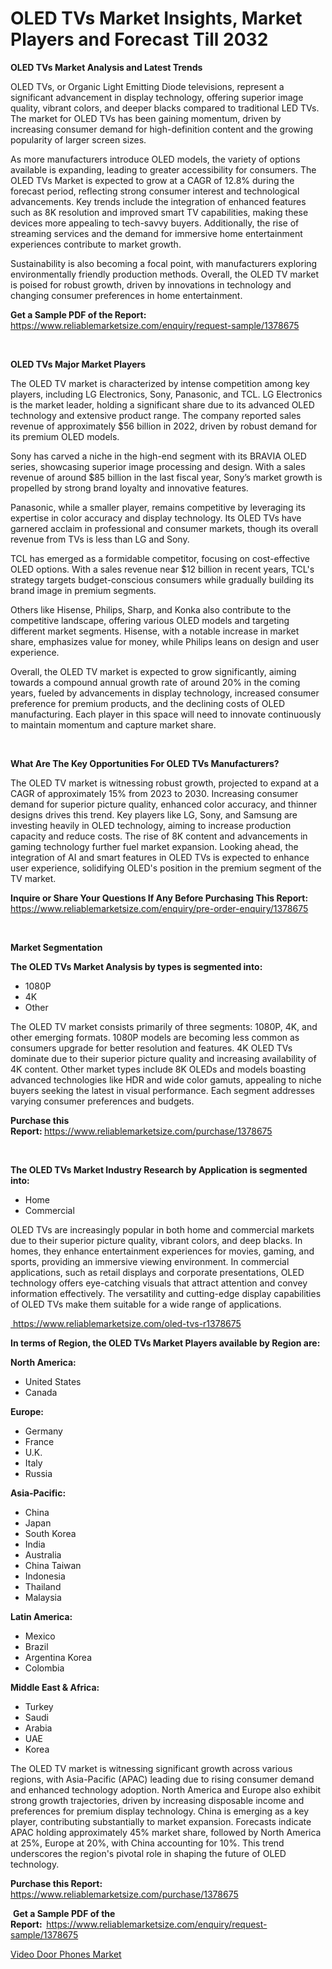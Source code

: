 <p><h1>OLED TVs Market Insights, Market Players and Forecast Till 2032</h1></p><p><strong>OLED TVs Market Analysis and Latest Trends</strong></p>
<p><p>OLED TVs, or Organic Light Emitting Diode televisions, represent a significant advancement in display technology, offering superior image quality, vibrant colors, and deeper blacks compared to traditional LED TVs. The market for OLED TVs has been gaining momentum, driven by increasing consumer demand for high-definition content and the growing popularity of larger screen sizes.</p><p>As more manufacturers introduce OLED models, the variety of options available is expanding, leading to greater accessibility for consumers. The OLED TVs Market is expected to grow at a CAGR of 12.8% during the forecast period, reflecting strong consumer interest and technological advancements. Key trends include the integration of enhanced features such as 8K resolution and improved smart TV capabilities, making these devices more appealing to tech-savvy buyers. Additionally, the rise of streaming services and the demand for immersive home entertainment experiences contribute to market growth.</p><p>Sustainability is also becoming a focal point, with manufacturers exploring environmentally friendly production methods. Overall, the OLED TV market is poised for robust growth, driven by innovations in technology and changing consumer preferences in home entertainment.</p></p>
<p><strong>Get a Sample PDF of the Report:&nbsp;</strong> <a href="https://www.reliablemarketsize.com/enquiry/request-sample/1378675?utm_campaign=1832&utm_medium=2&utm_source=Github&utm_content=ia&utm_term=05022025&utm_id=oled-tvs">https://www.reliablemarketsize.com/enquiry/request-sample/1378675</a></p>
<p>&nbsp;</p>
<p><strong>OLED TVs Major Market Players</strong></p>
<p><p>The OLED TV market is characterized by intense competition among key players, including LG Electronics, Sony, Panasonic, and TCL. LG Electronics is the market leader, holding a significant share due to its advanced OLED technology and extensive product range. The company reported sales revenue of approximately $56 billion in 2022, driven by robust demand for its premium OLED models.</p><p>Sony has carved a niche in the high-end segment with its BRAVIA OLED series, showcasing superior image processing and design. With a sales revenue of around $85 billion in the last fiscal year, Sony’s market growth is propelled by strong brand loyalty and innovative features.</p><p>Panasonic, while a smaller player, remains competitive by leveraging its expertise in color accuracy and display technology. Its OLED TVs have garnered acclaim in professional and consumer markets, though its overall revenue from TVs is less than LG and Sony.</p><p>TCL has emerged as a formidable competitor, focusing on cost-effective OLED options. With a sales revenue near $12 billion in recent years, TCL's strategy targets budget-conscious consumers while gradually building its brand image in premium segments.</p><p>Others like Hisense, Philips, Sharp, and Konka also contribute to the competitive landscape, offering various OLED models and targeting different market segments. Hisense, with a notable increase in market share, emphasizes value for money, while Philips leans on design and user experience.</p><p>Overall, the OLED TV market is expected to grow significantly, aiming towards a compound annual growth rate of around 20% in the coming years, fueled by advancements in display technology, increased consumer preference for premium products, and the declining costs of OLED manufacturing. Each player in this space will need to innovate continuously to maintain momentum and capture market share.</p></p>
<p>&nbsp;</p>
<p><strong>What Are The Key Opportunities For OLED TVs Manufacturers?</strong></p>
<p><p>The OLED TV market is witnessing robust growth, projected to expand at a CAGR of approximately 15% from 2023 to 2030. Increasing consumer demand for superior picture quality, enhanced color accuracy, and thinner designs drives this trend. Key players like LG, Sony, and Samsung are investing heavily in OLED technology, aiming to increase production capacity and reduce costs. The rise of 8K content and advancements in gaming technology further fuel market expansion. Looking ahead, the integration of AI and smart features in OLED TVs is expected to enhance user experience, solidifying OLED's position in the premium segment of the TV market.</p></p>
<p><strong>Inquire or Share Your Questions If Any Before Purchasing This Report:</strong> <a href="https://www.reliablemarketsize.com/enquiry/pre-order-enquiry/1378675?utm_campaign=1832&utm_medium=2&utm_source=Github&utm_content=ia&utm_term=05022025&utm_id=oled-tvs">https://www.reliablemarketsize.com/enquiry/pre-order-enquiry/1378675</a></p>
<p>&nbsp;</p>
<p><strong>Market Segmentation</strong></p>
<p><strong>The OLED TVs Market Analysis by types is segmented into:</strong></p>
<p><ul><li>1080P</li><li>4K</li><li>Other</li></ul></p>
<p><p>The OLED TV market consists primarily of three segments: 1080P, 4K, and other emerging formats. 1080P models are becoming less common as consumers upgrade for better resolution and features. 4K OLED TVs dominate due to their superior picture quality and increasing availability of 4K content. Other market types include 8K OLEDs and models boasting advanced technologies like HDR and wide color gamuts, appealing to niche buyers seeking the latest in visual performance. Each segment addresses varying consumer preferences and budgets.</p></p>
<p><strong>Purchase this Report:&nbsp;</strong><a href="https://www.reliablemarketsize.com/purchase/1378675?utm_campaign=1832&utm_medium=2&utm_source=Github&utm_content=ia&utm_term=05022025&utm_id=oled-tvs">https://www.reliablemarketsize.com/purchase/1378675</a></p>
<p>&nbsp;</p>
<p><strong>The OLED TVs Market Industry Research by Application is segmented into:</strong></p>
<p><ul><li>Home</li><li>Commercial</li></ul></p>
<p><p>OLED TVs are increasingly popular in both home and commercial markets due to their superior picture quality, vibrant colors, and deep blacks. In homes, they enhance entertainment experiences for movies, gaming, and sports, providing an immersive viewing environment. In commercial applications, such as retail displays and corporate presentations, OLED technology offers eye-catching visuals that attract attention and convey information effectively. The versatility and cutting-edge display capabilities of OLED TVs make them suitable for a wide range of applications.</p></p>
<p><a href="https://www.reliablemarketsize.com/oled-tvs-r1378675?utm_campaign=1832&utm_medium=2&utm_source=Github&utm_content=ia&utm_term=05022025&utm_id=oled-tvs">&nbsp;https://www.reliablemarketsize.com/oled-tvs-r1378675</a></p>
<p><strong>In terms of Region, the OLED TVs Market Players available by Region are:</strong></p>
<p>
    <p> <strong> North America: </strong>
        <ul>
            <li>United States</li>
            <li>Canada</li>
        </ul>
        </p> 
    <p> <strong> Europe: </strong>
        <ul>
            <li>Germany</li>
            <li>France</li>
            <li>U.K.</li>
            <li>Italy</li>
            <li>Russia</li>
        </ul>
        </p> 
    <p> <strong> Asia-Pacific: </strong>
        <ul>
            <li>China</li>
            <li>Japan</li>
            <li>South Korea</li>
            <li>India</li>
            <li>Australia</li>
            <li>China Taiwan</li>
            <li>Indonesia</li>
            <li>Thailand</li>
            <li>Malaysia</li>
        </ul>
        </p> 
    <p> <strong> Latin America: </strong>
        <ul>
            <li>Mexico</li>
            <li>Brazil</li>
            <li>Argentina Korea</li>
            <li>Colombia</li>
        </ul>
        </p> 
    <p> <strong> Middle East & Africa: </strong>
        <ul>
            <li>Turkey</li>
            <li>Saudi</li>
            <li>Arabia</li>
            <li>UAE</li>
            <li>Korea</li>
        </ul>
    </p>
    </p>
<p><p>The OLED TV market is witnessing significant growth across various regions, with Asia-Pacific (APAC) leading due to rising consumer demand and enhanced technology adoption. North America and Europe also exhibit strong growth trajectories, driven by increasing disposable income and preferences for premium display technology. China is emerging as a key player, contributing substantially to market expansion. Forecasts indicate APAC holding approximately 45% market share, followed by North America at 25%, Europe at 20%, with China accounting for 10%. This trend underscores the region's pivotal role in shaping the future of OLED technology.</p></p>
<p><strong>Purchase this Report: </strong><a href="https://www.reliablemarketsize.com/purchase/1378675?utm_campaign=1832&utm_medium=2&utm_source=Github&utm_content=ia&utm_term=05022025&utm_id=oled-tvs">https://www.reliablemarketsize.com/purchase/1378675</a></p>
<p>&nbsp;<strong>Get a Sample PDF of the Report:&nbsp;&nbsp;</strong><a href="https://www.reliablemarketsize.com/enquiry/request-sample/1378675?utm_campaign=1832&utm_medium=2&utm_source=Github&utm_content=ia&utm_term=05022025&utm_id=oled-tvs">https://www.reliablemarketsize.com/enquiry/request-sample/1378675</a></p>
<p><strong></strong></p>
<p><p><a href="https://github.com/AKSHATREPORTPRIME/Market-Research-Report-List-7/blob/main/video-door-phones-market.md?utm_campaign=1832&utm_medium=2&utm_source=Github&utm_content=ia&utm_term=05022025&utm_id=oled-tvs">Video Door Phones Market</a></p></p>